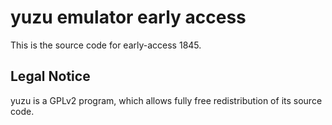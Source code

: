 yuzu emulator early access
=============

This is the source code for early-access 1845.

## Legal Notice

yuzu is a GPLv2 program, which allows fully free redistribution of its source code.
